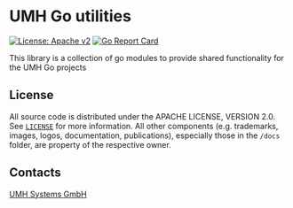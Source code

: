# UMH Go utilities

[![License: Apache v2](https://img.shields.io/badge/License-Apache%20v2-blue.svg)](https://www.apache.org/licenses/LICENSE-2.0)
[![Go Report Card](https://goreportcard.com/badge/github.com/united-manufacturing-hub/umh-lib)](https://goreportcard.com/report/github.com/united-manufacturing-hub/umh-utils)

This library is a collection of go modules to provide shared functionality for the UMH Go projects

<!-- LICENSE -->
## License

All source code is distributed under the APACHE LICENSE, VERSION 2.0. See [`LICENSE`](.github/LICENSE) for more information. All other components (e.g. trademarks, images, logos, documentation, publications), especially those in the `/docs` folder, are property of the respective owner.

<!-- CONTACT -->
## Contacts

[UMH Systems GmbH](https://www.umh.app)
